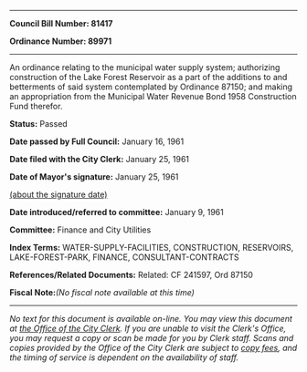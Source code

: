 

********

**Council Bill Number: 81417**
   
**Ordinance Number: 89971**
********

 An ordinance relating to the municipal water supply system; authorizing construction of the Lake Forest Reservoir as a part of the additions to and betterments of said system contemplated by Ordinance 87150; and making an appropriation from the Municipal Water Revenue Bond 1958 Construction Fund therefor.

**Status:** Passed
   
**Date passed by Full Council:** January 16, 1961
   
**Date filed with the City Clerk:** January 25, 1961
   
**Date of Mayor's signature:** January 25, 1961
   
[(about the signature date)](/~public/approvaldate.htm)
   
   
   
**Date introduced/referred to committee:** January 9, 1961
   
**Committee:** Finance and City Utilities
   
   
**Index Terms:** WATER-SUPPLY-FACILITIES, CONSTRUCTION, RESERVOIRS, LAKE-FOREST-PARK, FINANCE, CONSULTANT-CONTRACTS

**References/Related Documents:** Related: CF 241597, Ord 87150

**Fiscal Note:**_(No fiscal note available at this time)_
********

_No text for this document is available on-line. You may view this document at [the Office of the City Clerk](http://www.seattle.gov/leg/clerk/contactUs.htm). If you are unable to visit the Clerk's Office, you may request a copy or scan be made for you by Clerk staff. Scans and copies provided by the Office of the City Clerk are subject to [copy fees](http://clerk.seattle.gov/~public/clerkfees.htm), and the timing of service is dependent on the availability of staff._

